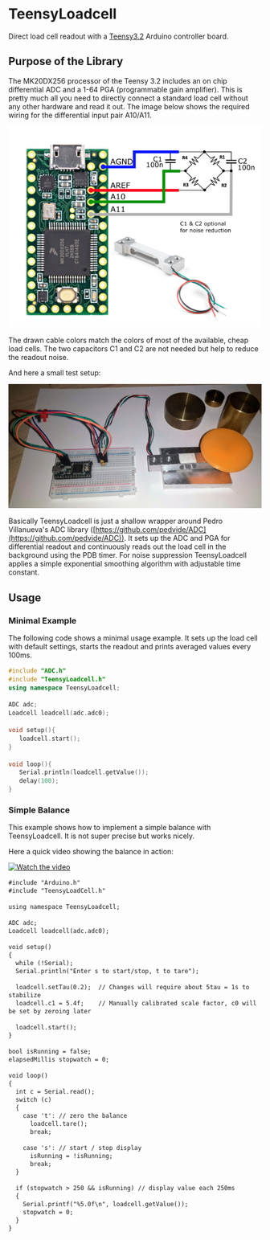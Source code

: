# TeensyLoadcell
Direct load cell readout with a
[Teensy3.2](https://www.pjrc.com/teensy/teensy31.html)
Arduino controller board.

## Purpose of the Library
The MK20DX256 processor of the Teensy 3.2 includes an on chip differential ADC
and a 1-64 PGA (programmable gain amplifier). This is pretty much all you need
to directly connect a standard load cell without any other hardware and read it
out. The image below shows the required wiring for the differential input pair
A10/A11.

![Overview](/media/overview.png?raw=true)

The drawn cable colors match the colors of most of the available, cheap load
cells. The two capacitors C1 and C2 are not needed but help to reduce the readout noise.

And here a small test setup:

![Setup](/media/setup.png?raw=true)


Basically TeensyLoadcell is just a shallow wrapper around Pedro Villanueva's ADC library
([https://github.com/pedvide/ADC](https://github.com/pedvide/ADC)).
It sets up the ADC and PGA for differential readout and continuously
reads out the load cell in the background using the PDB timer. For noise suppression TeensyLoadcell
applies a simple exponential smoothing algorithm with adjustable time constant.

## Usage

### Minimal Example
The following code shows a minimal usage example. It sets up the load cell
with default settings, starts the readout and prints averaged values every 100ms.

```c++
#include "ADC.h"
#include "TeensyLoadcell.h"
using namespace TeensyLoadcell;

ADC adc;
Loadcell loadcell(adc.adc0);

void setup(){
   loadcell.start();
}

void loop(){
   Serial.println(loadcell.getValue());
   delay(100);
}
```
### Simple Balance

This example shows how to implement a simple balance with TeensyLoadcell. It is
not super precise but works nicely.

Here a quick video showing the balance in action: 

[![Watch the video](https://img.youtube.com/vi/ls3YLmw5UEo/0.jpg)](https://youtu.be/ls3YLmw5UEo)

```
#include "Arduino.h"
#include "TeensyLoadCell.h"

using namespace TeensyLoadcell;

ADC adc;
Loadcell loadcell(adc.adc0);

void setup()
{
  while (!Serial);
  Serial.println("Enter s to start/stop, t to tare");

  loadcell.setTau(0.2);  // Changes will require about 5tau = 1s to stabilize
  loadcell.c1 = 5.4f;    // Manually calibrated scale factor, c0 will be set by zeroing later

  loadcell.start();
}

bool isRunning = false;
elapsedMillis stopwatch = 0;

void loop()
{
  int c = Serial.read();
  switch (c)
  {
    case 't': // zero the balance
      loadcell.tare();
      break;

    case 's': // start / stop display
      isRunning = !isRunning;
      break;
  }

  if (stopwatch > 250 && isRunning) // display value each 250ms
  {
    Serial.printf("%5.0f\n", loadcell.getValue());
    stopwatch = 0;
  }
}
```





